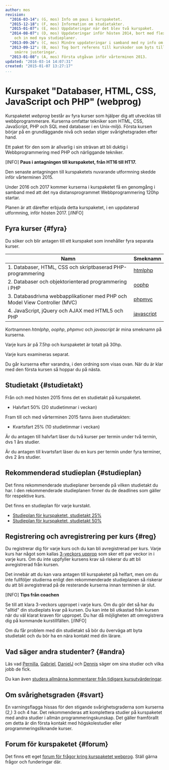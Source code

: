 ```yaml
---
author: mos
revision:
  "2016-03-14": (G, mos) Info om paus i kurspaketet.
  "2015-12-18": (F, mos) Information om studietakter.
  "2015-01-07": (E, mos) Uppdateringar när det blev två kurspaket.
  "2014-08-07": (D, mos) Uppdateringar inför hösten 2014, bort med flexibel studietakt
    och in med nya studieplaner.
  "2013-09-26": (C, mos) Mindre uppdateringar i samband med ny info om 3-veckors upprop.
  "2013-09-12": (B, mos) Tog bort referens till kurskoder som byts till och från,
    smärre justeringar.
  "2013-01-08": (A, mos) Första utgåvan inför vårterminen 2013.
updated: "2016-03-14 14:07:31"
created: "2015-01-07 13:27:17"
...
```

Kurspaket "Databaser, HTML, CSS, JavaScript och PHP" (webprog)
==================================

Kurspaketet *webprog* består av fyra kurser som hjälper dig att utvecklas till webbprogrammerare. Kurserna omfattar tekniker som HTML, CSS, JavaScript, PHP och SQL med databaser i en Unix-miljö. Första kursen börjar på en grundläggande nivå och sedan stiger svårighetsgraden efter hand.

Ett paket för den som är allvarlig i sin strävan att bli duktig i Webbprogrammering med PHP och närliggande tekniker.

<!--more-->

[INFO]
**Paus i antagningen till kurspaketet, från HT16 till HT17.**

Den senaste antagningen till kurspaketets nuvarande utformning skedde inför vårterminen 2015.

Under 2016 och 2017 kommer kurserna i kurspaketet få en genomgång i samband med att det nya distansprogrammet Webbprogrammering 120hp startar.

Planen är att därefter erbjuda detta kurspaketet, i en uppdaterad utformning, inför hösten 2017.
[/INFO]



Fyra kurser {#fyra}
-----------------------------------------------------------

Du söker och blir antagen till ett kurspaket som innehåller fyra separata kurser.

| Namn                                                     | Smeknamn                     | 
|----------------------------------------------------------|------------------------------|
| 1. Databaser, HTML, CSS och skriptbaserad PHP-programmering | [htmlphp](htmlphp)  |
| 2. Databaser och objektorienterad programmering i PHP       | [oophp](oophp)      |
| 3. Databasdrivna webbapplikationer med PHP och Model View Controller (MVC) | [phpmvc](phpmvc) |
| 4. JavaScript, jQuery och AJAX med HTML5 och PHP            | [javascript](javascript) |

Kortnamnen *htmlphp*, *oophp*, *phpmvc* och *javascript* är mina smeknamn på kurserna. 

Varje kurs är på 7.5hp och kurspaketet är totalt på 30hp. 

Varje kurs examineras separat.

Du går kurserna efter varandra, i den ordning som visas ovan. När du är klar med den första kursen så hoppar du på nästa.



Studietakt {#studietakt}
-----------------------------------------------------------

Från och med hösten 2015 finns det en studietakt på kurspaketet.

* Halvfart 50% (20 studietimmar i veckan)

Fram till och med vårterminen 2015 fanns även studietakten:

* Kvartsfart 25% (10 studietimmar i veckan)

Är du antagen till halvfart läser du två kurser per termin under två termin, dvs 1 års studier.

Är du antagen till kvartsfart läser du en kurs per termin under fyra terminer, dvs 2 års studier.



Rekommenderad studieplan {#studieplan}
-----------------------------------------------------------

Det finns rekommenderade studieplaner beroende på vilken studietakt du har. I den rekommenderade studieplanen finner du de deadlines som gäller för respektive kurs.

Det finns en studieplan för varje kurstakt. 

* [Studieplan för kurspaketet, studietakt 25%](webprog/studieplan/25)
* [Studieplan för kurspaketet, studietakt 50%](webprog/studieplan/50)



Registrering och avregistrering per kurs {#reg}
-----------------------------------------------------------

Du registrerar dig för varje kurs och du kan bli avregistrerad per kurs. Varje kurs har något som kallas [3-veckors upprop](kurser/3-veckors-upprop) som sker ett par veckor in i varje kurs. Om du inte uppfyller kursens krav så riskerar du att bli avregistrerad från kursen.

Det innebär att du kan vara antagen till kurspaketet på helfart, men om du inte fullföljer studierna enligt den rekommenderade studieplanen så riskerar du att bli avregistrerad på de resterande kurserna innan terminen är slut. 

[INFO]
**Tips från coachen**

Se till att klara 3-veckors uppropet i varje kurs. Om du gör det så har du "alltid" din studieplats kvar på kursen. Du kan inte bli utkastad från kursen när du väl klarat kraven för uppropet. Du har då möjligheten att omregistrera dig på kommande kurstillfällen.
[/INFO]

Om du får problem med din studietakt så bör du överväga att byta studietakt och du bör ha en nära kontakt med din lärare. 



Vad säger andra studenter? {#andra}
-----------------------------------------------------------

Läs vad [Pernilla](blogg/pernilla-gick-ut-kurspaket-med-ett-plus-i-kanten), [Gabriel](blogg/gabriel-fick-jobb-som-php-backend-programmerare), [DanielJ](blogg/danielj-visade-framfotterna-i-chatten-och-fick-jobb) och [Dennis](blogg/dennis-jobbar-med-sin-hobby-webbutveckling) säger om sina studier och vilka jobb de fick. 

Du kan även [studera allmänna kommentarer från tidigare kursutvärderingar](t/594).



Om svårighetsgraden {#svart}
-----------------------------------------------------------

En varningsflagga hissas för den stigande svårighetsgraderna som kurserna (2,) 3 och 4 har. Det rekommenderas att komplettera studier på kurspaketet med andra studier i allmän programmeringskunskap. Det gäller framförallt om detta är din första kontakt med högskolestudier eller programmeringsliknande kurser.



Forum för kurspaketet {#forum}
-----------------------------------------------------------

Det finns ett eget [forum för frågor kring kurspaketet webprog](forum/viewforum.php?f=26). Ställ gärna frågor och funderingar där.




